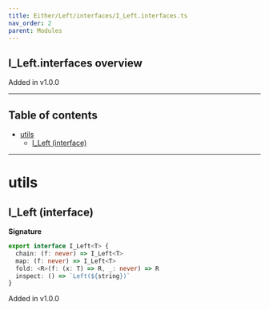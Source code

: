```yaml
---
title: Either/Left/interfaces/I_Left.interfaces.ts
nav_order: 2
parent: Modules
---
```


## I_Left.interfaces overview

Added in v1.0.0

---

<h2 class="text-delta">Table of contents</h2>

- [utils](#utils)
  - [I_Left (interface)](#i_left-interface)

---

# utils

## I_Left (interface)

**Signature**

```ts
export interface I_Left<T> {
  chain: (f: never) => I_Left<T>
  map: (f: never) => I_Left<T>
  fold: <R>(f: (x: T) => R, _: never) => R
  inspect: () => `Left(${string})`
}
```

Added in v1.0.0
